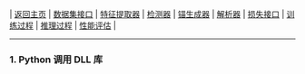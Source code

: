 | [返回主页](index.html) | [数据集接口](retinanet_dataset.html) | [特征提取器](retinanet_extractor.html) | [检测器](retinanet_detector.html) | [锚生成器](retinanet_anchors.html) | [解析器](retinanet_encoder.html) |  [损失接口](retinanet_loss.html) | [训练过程](retinanet_train.html) | [推理过程](retinanet_inference.html) | [性能评估](retinanet_eval.html) |

---



### 1. Python 调用 DLL 库


